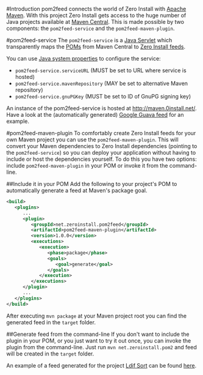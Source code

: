 #Introduction
pom2feed connects the world of Zero Install with [Apache Maven](http://maven.apache.org/). With this project Zero Install gets access to the huge number of Java projects available at [Maven Central](http://search.maven.org/). This is made possible by two components: the ```pom2feed-service``` and the ```pom2feed-maven-plugin```.

#pom2feed-service
The ```pom2feed-service``` is a [Java Servlet](http://en.wikipedia.org/wiki/Java_Servlet) which transparently maps the [POMs](http://maven.apache.org/pom.html) from Maven Central to [Zero Install feeds](http://0install.net/interface-spec.html).

You can use [Java system properties](http://docs.oracle.com/javase/tutorial/essential/environment/sysprop.html) to configure the service:
* ```pom2feed-service.serviceURL``` (MUST be set to URL where service is hosted)
* ```pom2feed-service.mavenRepository``` (MAY be set to alternative Maven repository)
* ```pom2feed-service.gnuPGKey``` (MUST be set to ID of GnuPG signing key)

An instance of the pom2feed-service is hosted at http://maven.0install.net/. Have a look at the (automatically generated) [Google Guava feed](http://maven.0install.net/com/google/guava/guava/) for an example.

#pom2feed-maven-plugin
To comfortably create Zero Install feeds for your own Maven project you can use the ```pom2feed-maven-plugin```. This will convert your Maven dependencies to Zero Install dependencies (pointing to the ```pom2feed-service```) so you can deploy your application without having to include or host the dependencies yourself. To do this you have two options: include ```pom2feed-maven-plugin``` in your POM or invoke it from the command-line.

##Include it in your POM
Add the following to your project's POM to automatically generate a feed at Maven's package goal.
```xml
<build>
   <plugins>
      ...
      <plugin>
         <groupId>net.zeroinstall.pom2feed</groupId>
         <artifactId>pom2feed-maven-plugin</artifactId>
         <version>1.0.0</version>
         <executions>
            <execution>
               <phase>package</phase>
               <goals>
                  <goal>generate</goal>
               </goals>
            </execution>
         </executions>
      </plugin>
      ...
   </plugins>
</build>
```
After executing ```mvn package``` at your Maven project root you can find the generated feed in the ```target``` folder.

##Generate feed from the command-line
If you don't want to include the plugin in your POM, or you just want to try it out once, you can invoke the plugin from the command-line. Just run ```mvn net.zeroinstall.pom2``` and feed will be created in the ```target``` folder.

An example of a feed generated for the project [Ldif Sort](https://bitbucket.org/nanobyte/ldif-sort) can be found [here](https://bitbucket.org/nanobyte/ldif-sort/src/tip/ldif-sort.xml).
